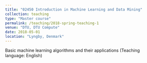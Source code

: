 ```yaml
---
title: "02450 Introduction in Machine Learning and Data Mining"
collection: teaching
type: "Master course"
permalink: /teaching/2018-spring-teaching-1
venue: "DTU, DTU Compute"
date: 2018-05-01
location: "Lyngby, Denmark"
---
```


Basic machine learning algorithms and their applications (Teaching language: English)